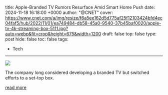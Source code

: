 title: Apple-Branded TV Rumors Resurface Amid Smart Home Push
date: 2024-11-18 16:18:00 +0000
author: "@CNET"
cover: https://www.cnet.com/a/img/resize/f6a5ee162d5d775af25f12103424bfd4ec04faf5/hub/2022/11/01/ea749484-db58-45a0-9540-37b45baf0020/apple-tv-4k-streaming-box-5111.jpg?auto=webp&fit=crop&height=675&width=1200
draft: false
top: false
type: post
hide: false
toc: false
tags:
  - Tech
---

![](https://www.cnet.com/a/img/resize/f6a5ee162d5d775af25f12103424bfd4ec04faf5/hub/2022/11/01/ea749484-db58-45a0-9540-37b45baf0020/apple-tv-4k-streaming-box-5111.jpg?auto=webp&fit=crop&height=675&width=1200)

The company long considered developing a branded TV but switched efforts to a set-top box.

[read more](https://www.cnet.com/tech/home-entertainment/apple-branded-tv-rumors-resurface-amid-smart-home-push/)
